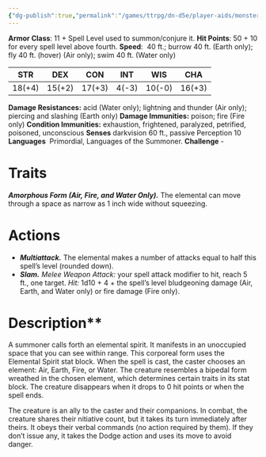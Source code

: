 ```yaml
---
{"dg-publish":true,"permalink":"/games/ttrpg/dn-d5e/player-aids/monsters/elemental-spirit/","tags":["ttrpg/dnd/5e","statblock","monster"],"noteIcon":""}
---
```



**Armor Class**: 11 + Spell Level used to summon/conjure it.
**Hit Points**:  50 + 10 for every spell level above fourth.
**Speed**:  40 ft.; burrow 40 ft. (Earth only); fly 40 ft. (hover) (Air only); swim 40 ft. (Water only)

|  STR   | DEX    | CON | INT| WIS | CHA |
| --- | --- | --- | --- | --- | --- | 
|  18(+4)   | 15(+2)    |  17(+3)    | 4(-3) | 10(-0) | 16(+3) |


**Damage Resistances:** acid (Water only); lightning and thunder (Air only); piercing and slashing (Earth only)
**Damage Immunities:** poison; fire (Fire only)
**Condition Immunities:** exhaustion, frightened, paralyzed, petrified, poisoned, unconscious
**Senses** darkvision 60 ft., passive Perception 10
**Languages**   Primordial, Languages of the Summoner.
**Challenge** -

# Traits
**_Amorphous Form (Air, Fire, and Water Only)._** The elemental can move through a space as narrow as 1 inch wide without squeezing.
# Actions
- **_Multiattack._** The elemental makes a number of attacks equal to half this spell’s level (rounded down).   
- **_Slam._** _Melee Weapon Attack:_ your spell attack modifier to hit, reach 5 ft., one target. _Hit:_ 1d10 + 4 + the spell’s level bludgeoning damage (Air, Earth, and Water only) or fire damage (Fire only).
# Description**

A summoner calls forth an elemental spirit. It manifests in an unoccupied space that you can see within range. This corporeal form uses the Elemental Spirit stat block. When the spell is cast, the caster chooses an element: Air, Earth, Fire, or Water. The creature resembles a bipedal form wreathed in the chosen element, which determines certain traits in its stat block. The creature disappears when it drops to 0 hit points or when the spell ends.

The creature is an ally to the caster and their companions. In combat, the creature shares their nitiative count, but it takes its turn immediately after theirs. It obeys their verbal commands (no action required by them). If they don’t issue any, it takes the Dodge action and uses its move to avoid danger.